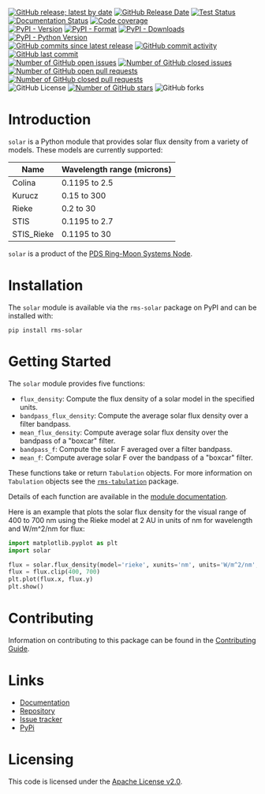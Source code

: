 [![GitHub release; latest by date](https://img.shields.io/github/v/release/SETI/rms-solar)](https://github.com/SETI/rms-solar/releases)
[![GitHub Release Date](https://img.shields.io/github/release-date/SETI/rms-solar)](https://github.com/SETI/rms-solar/releases)
[![Test Status](https://img.shields.io/github/actions/workflow/status/SETI/rms-solar/run-tests.yml?branch=main)](https://github.com/SETI/rms-solar/actions)
[![Documentation Status](https://readthedocs.org/projects/rms-solar/badge/?version=latest)](https://rms-solar.readthedocs.io/en/latest/?badge=latest)
[![Code coverage](https://img.shields.io/codecov/c/github/SETI/rms-solar/main?logo=codecov)](https://codecov.io/gh/SETI/rms-solar)
<br />
[![PyPI - Version](https://img.shields.io/pypi/v/rms-solar)](https://pypi.org/project/rms-solar)
[![PyPI - Format](https://img.shields.io/pypi/format/rms-solar)](https://pypi.org/project/rms-solar)
[![PyPI - Downloads](https://img.shields.io/pypi/dm/rms-solar)](https://pypi.org/project/rms-solar)
[![PyPI - Python Version](https://img.shields.io/pypi/pyversions/rms-solar)](https://pypi.org/project/rms-solar)
<br />
[![GitHub commits since latest release](https://img.shields.io/github/commits-since/SETI/rms-solar/latest)](https://github.com/SETI/rms-solar/commits/main/)
[![GitHub commit activity](https://img.shields.io/github/commit-activity/m/SETI/rms-solar)](https://github.com/SETI/rms-solar/commits/main/)
[![GitHub last commit](https://img.shields.io/github/last-commit/SETI/rms-solar)](https://github.com/SETI/rms-solar/commits/main/)
<br />
[![Number of GitHub open issues](https://img.shields.io/github/issues-raw/SETI/rms-solar)](https://github.com/SETI/rms-solar/issues)
[![Number of GitHub closed issues](https://img.shields.io/github/issues-closed-raw/SETI/rms-solar)](https://github.com/SETI/rms-solar/issues)
[![Number of GitHub open pull requests](https://img.shields.io/github/issues-pr-raw/SETI/rms-solar)](https://github.com/SETI/rms-solar/pulls)
[![Number of GitHub closed pull requests](https://img.shields.io/github/issues-pr-closed-raw/SETI/rms-solar)](https://github.com/SETI/rms-solar/pulls)
<br />
![GitHub License](https://img.shields.io/github/license/SETI/rms-solar)
[![Number of GitHub stars](https://img.shields.io/github/stars/SETI/rms-solar)](https://github.com/SETI/rms-solar/stargazers)
![GitHub forks](https://img.shields.io/github/forks/SETI/rms-solar)

# Introduction

`solar` is a Python module that provides solar flux density from a variety of
models. These models are currently supported:

| Name       | Wavelength range (microns) |
| ---------- | -------------------------- |
| Colina     | 0.1195 to 2.5              |
| Kurucz     | 0.15 to 300                |
| Rieke      | 0.2 to 30                  |
| STIS       | 0.1195 to 2.7              |
| STIS_Rieke | 0.1195 to 30               |

`solar` is a product of the [PDS Ring-Moon Systems Node](https://pds-rings.seti.org).

# Installation

The `solar` module is available via the `rms-solar` package on PyPI and can be
installed with:

    pip install rms-solar

# Getting Started

The `solar` module provides five functions:

- `flux_density`: Compute the flux density of a solar model in the specified units.
- `bandpass_flux_density`: Compute the average solar flux density over a filter bandpass.
- `mean_flux_density`: Compute average solar flux density over the bandpass of a "boxcar" filter.
- `bandpass_f`: Compute the solar F averaged over a filter bandpass.
- `mean_f`: Compute average solar F over the bandpass of a "boxcar" filter.

These functions take or return `Tabulation` objects. For more information on `Tabulation`
objects see the [`rms-tabulation`](https://github.com/SETI/rms-tabulation) package.

Details of each function are available in the [module documentation](https://rms-solar.readthedocs.io/en/latest/module.html).

Here is an example that plots the solar flux density for the visual range of 400
to 700 nm using the Rieke model at 2 AU in units of nm for wavelength and
W/m^2/nm for flux:

```python
import matplotlib.pyplot as plt
import solar

flux = solar.flux_density(model='rieke', xunits='nm', units='W/m^2/nm', solar_range=2)
flux = flux.clip(400, 700)
plt.plot(flux.x, flux.y)
plt.show()
```

# Contributing

Information on contributing to this package can be found in the
[Contributing Guide](https://github.com/SETI/rms-solar/blob/main/CONTRIBUTING.md).

# Links

- [Documentation](https://rms-solar.readthedocs.io)
- [Repository](https://github.com/SETI/rms-solar)
- [Issue tracker](https://github.com/SETI/rms-solar/issues)
- [PyPi](https://pypi.org/project/rms-solar)

# Licensing

This code is licensed under the [Apache License v2.0](https://github.com/SETI/rms-solar/blob/main/LICENSE).
